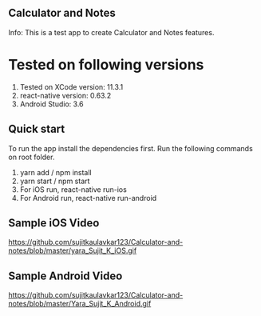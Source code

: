 ## Calculator and Notes
Info: This is a test app to create Calculator and Notes features.

# Tested on following versions 
1. Tested on XCode version: 11.3.1
2. react-native version: 0.63.2
3. Android Studio: 3.6

## Quick start
  To run the app install the dependencies first. Run the following commands on root folder.
1. yarn add / npm install
2. yarn start / npm start
3. For iOS run, react-native run-ios
4. For Android run, react-native run-android

## Sample iOS Video 
https://github.com/sujitkaulavkar123/Calculator-and-notes/blob/master/yara_Sujit_K_iOS.gif


## Sample Android Video 
https://github.com/sujitkaulavkar123/Calculator-and-notes/blob/master/Yara_Sujit_K_Android.gif
